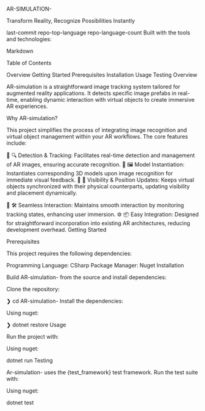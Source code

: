 AR-SIMULATION-

Transform Reality, Recognize Possibilities Instantly

last-commit repo-top-language repo-language-count
Built with the tools and technologies:

Markdown

Table of Contents

Overview
Getting Started
Prerequisites
Installation
Usage
Testing
Overview

AR-simulation is a straightforward image tracking system tailored for augmented reality applications. It detects specific image prefabs in real-time, enabling dynamic interaction with virtual objects to create immersive AR experiences.

Why AR-simulation?

This project simplifies the process of integrating image recognition and virtual object management within your AR workflows. The core features include:

🧩 🔍 Detection & Tracking: Facilitates real-time detection and management of AR images, ensuring accurate recognition.
🎯 🖼️ Model Instantiation: Instantiates corresponding 3D models upon image recognition for immediate visual feedback.
🔄 🔧 Visibility & Position Updates: Keeps virtual objects synchronized with their physical counterparts, updating visibility and placement dynamically.


🧭 🛠️ Seamless Interaction: Maintains smooth interaction by monitoring tracking states, enhancing user immersion.
⚙️ 📦 Easy Integration: Designed for straightforward incorporation into existing AR architectures, reducing development overhead.
Getting Started

Prerequisites

This project requires the following dependencies:

Programming Language: CSharp
Package Manager: Nuget
Installation

Build AR-simulation- from the source and install dependencies:

Clone the repository:

❯ cd AR-simulation-
Install the dependencies:

Using nuget:

❯ dotnet restore
Usage

Run the project with:

Using nuget:

dotnet run
Testing

Ar-simulation- uses the {test_framework} test framework. Run the test suite with:

Using nuget:

dotnet test
